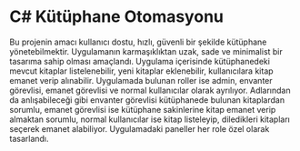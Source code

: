 # C# Kütüphane Otomasyonu

Bu projenin amacı kullanıcı dostu, hızlı, güvenli bir şekilde kütüphane yönetebilmektir. Uygulamanın karmaşıklıktan uzak, sade ve minimalist bir tasarıma sahip olması amaçlandı. Uygulama içerisinde kütüphanedeki mevcut kitaplar listelenebilir, yeni kitaplar eklenebilir, kullanıcılara kitap emanet verip alınabilir. Uygulamada bulunan roller ise admin, envanter görevlisi, emanet görevlisi ve normal kullanıcılar olarak ayrılıyor. Adlarından da anlışabileceği gibi envanter görevlisi kütüphanede bulunan kitaplardan sorumlu, emanet görevlisi ise kütüphane sakinlerine kitap emanet verip almaktan sorumlu, normal kullanıcılar ise kitap listeleyip, diledikleri kitapları seçerek emanet alabiliyor. Uygulamadaki paneller her role özel olarak tasarlandı.
